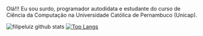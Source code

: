 Olá!!! Eu sou surdo, programador autodidata e estudante do curso de Ciência da Computação na Universidade Católica de Pernambuco (Unicap).


![filipeluiz github stats](https://github-readme-stats.vercel.app/api?username=filipeluiz&show_icons=true&theme=dark)
[![Top Langs](https://github-readme-stats.vercel.app/api/top-langs/?username=filipeluiz&layout=compact)](https://github.com/filipeluiz/github-readme-stats)
